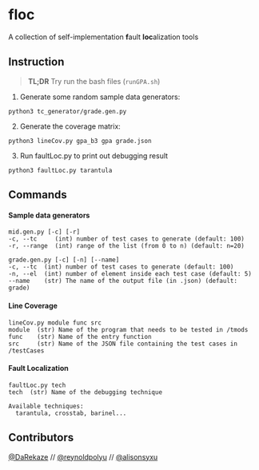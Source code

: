 # floc

A collection of self-implementation **f**ault **loc**alization tools

## Instruction

> **TL;DR** Try run the bash files (`runGPA.sh`)

1. Generate some random sample data generators:
```
python3 tc_generator/grade.gen.py
```

2. Generate the coverage matrix:
```
python3 lineCov.py gpa_b3 gpa grade.json
```

3. Run faultLoc.py to print out debugging result
```
python3 faultLoc.py tarantula
```

## Commands

#### Sample data generators
```
mid.gen.py [-c] [-r]
-c, --tc     (int) number of test cases to generate (default: 100)
-r, --range  (int) range of the list (from 0 to n) (default: n=20)

grade.gen.py [-c] [-n] [--name]
-c, --tc  (int) number of test cases to generate (default: 100)
-n, --el  (int) number of element inside each test case (default: 5)
--name    (str) The name of the output file (in .json) (default: grade)
```

#### Line Coverage
```
lineCov.py module func src
module  (str) Name of the program that needs to be tested in /tmods
func    (str) Name of the entry function
src     (str) Name of the JSON file containing the test cases in /testCases
```

#### Fault Localization
```
faultLoc.py tech
tech  (str) Name of the debugging technique

Available techniques: 
  tarantula, crosstab, barinel...
```

## Contributors

[@DaRekaze](https://github.com/darekaze) // [@reynoldpolyu](https://github.com/reynoldpolyu) // [@alisonsyxu](https://github.comalisonsyxu)
